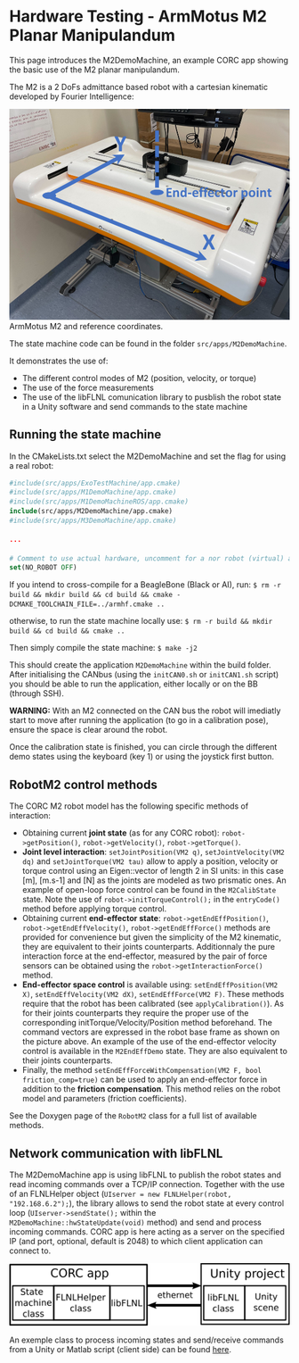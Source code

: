 # Hardware Testing - ArmMotus M2 Planar Manipulandum

This page introduces the M2DemoMachine, an example CORC app showing the basic use of the M2 planar manipulandum.

The M2 is a 2 DoFs admittance based robot with a cartesian kinematic developed by Fourier Intelligence:

![ArmMotus M2 with frames](../img/M2WithFrames.png)
ArmMotus M2 and reference coordinates.

The state machine code can be found in the folder `src/apps/M2DemoMachine`.

It demonstrates the use of:
- The different control modes of M2 (position, velocity, or torque)
- The use of the force measurements
- The use of the libFLNL comunication library to pusblish the robot state in a Unity software and send commands to the state machine


## Running the state machine

In the CMakeLists.txt select the M2DemoMachine and set the flag for using a real robot:

```cmake
#include(src/apps/ExoTestMachine/app.cmake)
#include(src/apps/M1DemoMachine/app.cmake)
#include(src/apps/M1DemoMachineROS/app.cmake)
include(src/apps/M2DemoMachine/app.cmake)
#include(src/apps/M3DemoMachine/app.cmake)

...

# Comment to use actual hardware, uncomment for a nor robot (virtual) app
set(NO_ROBOT OFF)
```

If you intend to cross-compile for a BeagleBone (Black or AI), run: `$ rm -r build && mkdir build && cd build && cmake -DCMAKE_TOOLCHAIN_FILE=../armhf.cmake ..`

otherwise, to run the state machine locally use: `$ rm -r build && mkdir build && cd build && cmake .. `

Then simply compile the state machine: `$ make -j2`

This should create the application `M2DemoMachine` within the build folder. After initialising the CANbus (using the `initCAN0.sh` or `initCAN1.sh` script) you should be able to run the application, either locally or on the BB (through SSH).

**WARNING:** With an M2 connected on the CAN bus the robot will imediatly start to move after running the application (to go in a calibration pose), ensure the space is clear around the robot.

Once the calibration state is finished, you can circle through the different demo states using the keyboard (key 1) or using the joystick first button.


## RobotM2 control methods

The CORC M2 robot model has the following specific methods of interaction:
- Obtaining current **joint state** (as for any CORC robot): `robot->getPosition()`, `robot->getVelocity()`, `robot->getTorque()`.
- **Joint level interaction**: `setJointPosition(VM2 q)`, `setJointVelocity(VM2 dq)` and `setJointTorque(VM2 tau)` allow to apply a position, velocity or torque control using an Eigen::vector of length 2 in SI units: in this case [m], [m.s-1] and [N] as the joints are modeled as two prismatic ones. An example of open-loop force control can be found in the `M2CalibState` state. Note the use of `robot->initTorqueControl();` in the `entryCode()` method before applying torque control.
- Obtaining current **end-effector state**: `robot->getEndEffPosition()`, `robot->getEndEffVelocity()`, `robot->getEndEffForce()` methods are provided for convenience but given the simplicity of the M2 kinematic, they are equivalent to their joints counterparts. Additionnaly the pure interaction force at the end-effector, measured by the pair of force sensors can be obtained using the `robot->getInteractionForce()` method.
- **End-effector space control** is available using: `setEndEffPosition(VM2 X)`, `setEndEffVelocity(VM2 dX)`, `setEndEffForce(VM2 F)`. These methods require that the robot has been calibrated (see `applyCalibration()`). As for their joints counterparts they require the proper use of the corresponding initTorque/Velocity/Position method beforehand. The command vectors are expressed in the robot base frame as shown on the picture above. An example of the use of the end-effector velocity control is available in the `M2EndEffDemo` state. They are also equivalent to their joints counterparts.
- Finally, the method `setEndEffForceWithCompensation(VM2 F, bool friction_comp=true)` can be used to apply an end-effector force in addition to the **friction compensation**. This method relies on the robot model and parameters (friction coefficients).

See the Doxygen page of the `RobotM2` class for a full list of available methods.


## Network communication with libFLNL

The M2DemoMachine app is using libFLNL to publish the robot states and read incoming commands over a TCP/IP connection. Together with the use of an FLNLHelper object (`UIserver = new FLNLHelper(robot, "192.168.6.2");`), the library allows to send the robot state at every control loop (`UIserver->sendState();` within the `M2DemoMachine::hwStateUpdate(void)` method) and send and process incoming commands. CORC app is here acting as a server on the specified IP (and port, optional, default is 2048) to which client application can connect to.

![FLNL communication](../img/FLNLUnity.png)

An exemple class to process incoming states and send/receive commands from a Unity or Matlab script (client side) can be found [here](https://github.com/UniMelbHumanRoboticsLab/CORC-UI-Demo). 
